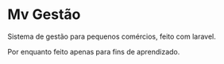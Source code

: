 <h1>Mv Gestão</h1>
<p>Sistema de gestão para pequenos comércios, feito com laravel.</p>
<p>Por enquanto feito apenas para fins de aprendizado.</p>
